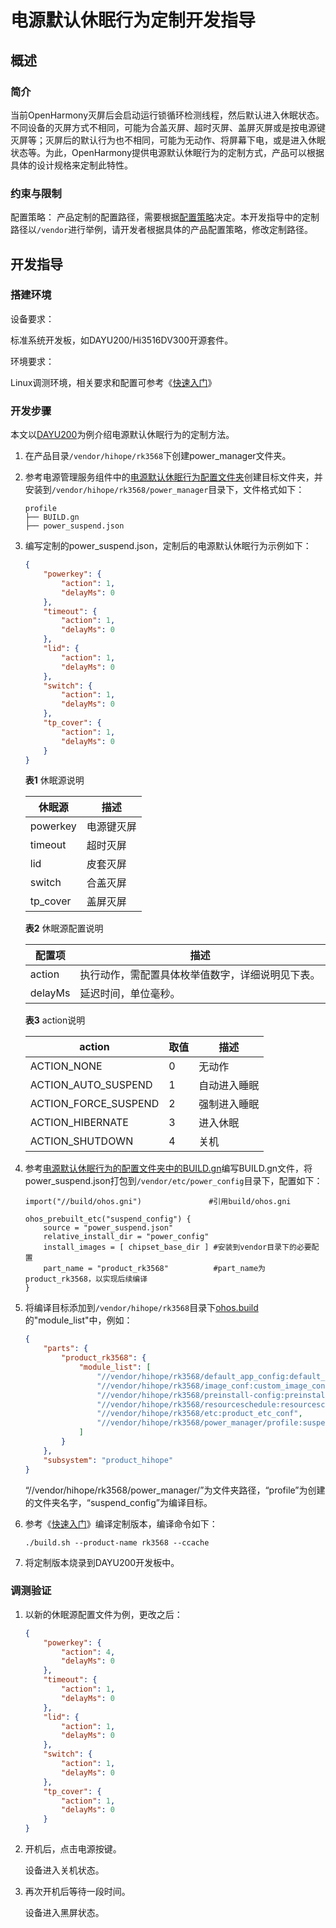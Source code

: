 # 电源默认休眠行为定制开发指导

## 概述 

### 简介 

当前OpenHarmony灭屏后会启动运行锁循环检测线程，然后默认进入休眠状态。不同设备的灭屏方式不相同，可能为合盖灭屏、超时灭屏、盖屏灭屏或是按电源键灭屏等；灭屏后的默认行为也不相同，可能为无动作、将屏幕下电，或是进入休眠状态等。为此，OpenHarmony提供电源默认休眠行为的定制方式，产品可以根据具体的设计规格来定制此特性。

### 约束与限制

配置策略：
产品定制的配置路径，需要根据[配置策略](https://gitee.com/openharmony/customization_config_policy)决定。本开发指导中的定制路径以`/vendor`进行举例，请开发者根据具体的产品配置策略，修改定制路径。

## 开发指导

### 搭建环境 

设备要求：

标准系统开发板，如DAYU200/Hi3516DV300开源套件。

环境要求：

Linux调测环境，相关要求和配置可参考《[快速入门](../quick-start/quickstart-overview.md)》

### 开发步骤 

本文以[DAYU200](https://gitee.com/openharmony/vendor_hihope/tree/master/rk3568)为例介绍电源默认休眠行为的定制方法。

1. 在产品目录`/vendor/hihope/rk3568`下创建power_manager文件夹。

2. 参考电源管理服务组件中的[电源默认休眠行为配置文件夹](https://gitee.com/openharmony/powermgr_power_manager/tree/master/services/native/profile)创建目标文件夹，并安装到`/vendor/hihope/rk3568/power_manager`目录下，文件格式如下：

    ```text
    profile
    ├── BUILD.gn
    ├── power_suspend.json
    ```

3. 编写定制的power_suspend.json，定制后的电源默认休眠行为示例如下：

    ```json
    {
        "powerkey": {
            "action": 1,
            "delayMs": 0
        },
        "timeout": {
            "action": 1,
            "delayMs": 0
        },
        "lid": {
            "action": 1,
            "delayMs": 0
        },
        "switch": {
            "action": 1,
            "delayMs": 0
        },
        "tp_cover": {
            "action": 1,
            "delayMs": 0
        }
    }
    ```

    **表1** 休眠源说明

    | 休眠源 | 描述 |
    | -------- | -------- |
    | powerkey | 电源键灭屏 |
    | timeout | 超时灭屏 |
    | lid | 皮套灭屏 |
    | switch | 合盖灭屏 |
    | tp_cover | 盖屏灭屏 |

    **表2** 休眠源配置说明

    | 配置项 | 描述 |
    | -------- | -------- |
    | action | 执行动作，需配置具体枚举值数字，详细说明见下表。 |
    | delayMs | 延迟时间，单位毫秒。 |

    **表3** action说明

    | action | 取值 | 描述 |
    | -------- | -------- | -------- |
    | ACTION_NONE | 0 | 无动作 |
    | ACTION_AUTO_SUSPEND | 1 | 自动进入睡眠 |
    | ACTION_FORCE_SUSPEND | 2 | 强制进入睡眠 |
    | ACTION_HIBERNATE | 3 | 进入休眠 |
    | ACTION_SHUTDOWN | 4 | 关机 |

4. 参考[电源默认休眠行为的配置文件夹中的BUILD.gn](https://gitee.com/openharmony/powermgr_power_manager/blob/master/services/native/profile/BUILD.gn)编写BUILD.gn文件，将power_suspend.json打包到`/vendor/etc/power_config`目录下，配置如下：

    ```shell
    import("//build/ohos.gni")               #引用build/ohos.gni

    ohos_prebuilt_etc("suspend_config") {
        source = "power_suspend.json"
        relative_install_dir = "power_config"
        install_images = [ chipset_base_dir ] #安装到vendor目录下的必要配置
        part_name = "product_rk3568"          #part_name为product_rk3568，以实现后续编译
    }
    ```

5. 将编译目标添加到`/vendor/hihope/rk3568`目录下[ohos.build](https://gitee.com/openharmony/vendor_hihope/blob/master/rk3568/ohos.build)的"module_list"中，例如：

    ```json
    {
        "parts": {
            "product_rk3568": {
                "module_list": [
                    "//vendor/hihope/rk3568/default_app_config:default_app_config",
                    "//vendor/hihope/rk3568/image_conf:custom_image_conf",
                    "//vendor/hihope/rk3568/preinstall-config:preinstall-config",
                    "//vendor/hihope/rk3568/resourceschedule:resourceschedule",
                    "//vendor/hihope/rk3568/etc:product_etc_conf",
                    "//vendor/hihope/rk3568/power_manager/profile:suspend_config" //添加suspend_config的编译
                ]
            }
        },
        "subsystem": "product_hihope"
    }
    ```
    “//vendor/hihope/rk3568/power_manager/”为文件夹路径，“profile”为创建的文件夹名字，“suspend_config”为编译目标。

6. 参考《[快速入门](../quick-start/quickstart-overview.md)》编译定制版本，编译命令如下：

    ```shell
    ./build.sh --product-name rk3568 --ccache
    ```

7. 将定制版本烧录到DAYU200开发板中。

### 调测验证 

1. 以新的休眠源配置文件为例，更改之后：
    ```json
    {
        "powerkey": {
            "action": 4,
            "delayMs": 0
        },
        "timeout": {
            "action": 1,
            "delayMs": 0
        },
        "lid": {
            "action": 1,
            "delayMs": 0
        },
        "switch": {
            "action": 1,
            "delayMs": 0
        },
        "tp_cover": {
            "action": 1,
            "delayMs": 0
        }
    }
    ```

2. 开机后，点击电源按键。

    设备进入关机状态。

3. 再次开机后等待一段时间。

    设备进入黑屏状态。
